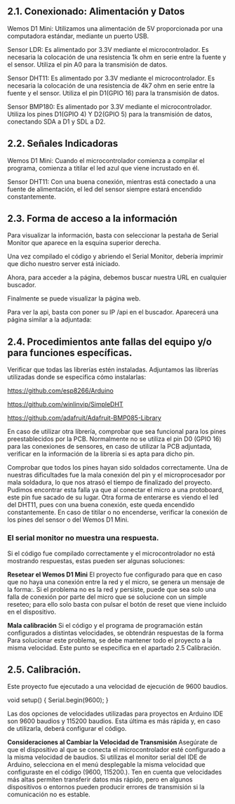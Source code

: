 ## 2.1. Conexionado: Alimentación y Datos
Wemos D1 Mini:
Utilizamos una alimentación de 5V proporcionada por una computadora estándar, mediante un puerto USB.

Sensor LDR:
Es alimentado por 3.3V mediante el microcontrolador.
Es necesaria la colocación de una resistencia 1k ohm en serie entre la fuente y el sensor.
Utiliza el pin A0 para la transmisión de datos.


Sensor DHT11:
Es alimentado por 3.3V mediante el microcontrolador.
Es necesaria la colocación de una resistencia de 4k7 ohm en serie entre la fuente y el sensor.
Utiliza el pin D1(GPIO 16) para la transmisión de datos.


Sensor BMP180:
Es alimentado por 3.3V mediante el microcontrolador.
Utiliza los pines D1(GPIO 4) Y D2(GPIO 5) para la transmisión de datos, conectando SDA a D1 y SDL a D2.


## 2.2. Señales Indicadoras
Wemos D1 Mini:
Cuando el microcontrolador comienza a compilar el programa, comienza a titilar el led azul que viene incrustado en él.

Sensor DHT11:
Con una buena conexión, mientras está conectado a una fuente de alimentación, el led del sensor siempre estará encendido constantemente.
## 2.3. Forma de acceso a la información
Para visualizar la información, basta con seleccionar la pestaña de Serial Monitor que aparece en la esquina superior derecha.
 
Una vez compilado el código y abriendo el Serial Monitor, debería imprimir que dicho nuestro server está iniciado.

Ahora, para acceder a la página, debemos buscar nuestra URL en cualquier buscador.


Finalmente se puede visualizar la página web.


Para ver la api, basta con poner su IP /api en el buscador. Aparecerá una página similar a la adjuntada:

## 2.4. Procedimientos ante fallas del equipo y/o para funciones específicas.
Verificar que todas las librerías estén instaladas.
Adjuntamos las librerías utilizadas donde se especifica cómo instalarlas:

https://github.com/esp8266/Arduino

https://github.com/winlinvip/SimpleDHT

https://github.com/adafruit/Adafruit-BMP085-Library

En caso de utilizar otra librería, comprobar que sea funcional para los pines preestablecidos por la PCB.
Normalmente no se utiliza el pin D0 (GPIO 16) para las conexiones de sensores, en caso de utilizar la PCB adjuntada, verificar en la información de la librería si es apta para dicho pin.

Comprobar que todos los pines hayan sido soldados correctamente. 
Una de nuestras dificultades fue la mala conexión del pin y el microprocesador por mala soldadura, lo que nos atrasó el tiempo de finalizado del proyecto. Pudimos encontrar esta falla ya que al conectar el micro a una protoboard, este pin fue sacado de su lugar.  Otra forma de enterarse es viendo el led del DHT11, pues con una buena conexión, este queda encendido constantemente. En caso de titilar o no encenderse, verificar la conexión de los pines del sensor o del Wemos D1 Mini.

### El serial monitor no muestra una respuesta.
Si el código fue compilado correctamente y el microcontrolador no está mostrando respuestas, estas pueden ser algunas soluciones:

**Resetear el Wemos D1 Mini**
El proyecto fue configurado para que en caso que no haya una conexión entre la red y el micro, se genera un mensaje de la forma:.
Si el problema no es la red y persiste, puede que sea solo una falla de conexión por parte del micro que se solucione con un simple reseteo; para ello solo basta con pulsar el botón de reset que viene incluido en el dispositivo.

**Mala calibración**
Si el código y el programa de programación están configurados a distintas velocidades, se obtendrán respuestas de la forma 
Para solucionar este problema, se debe mantener todo el proyecto a la misma velocidad. Este punto se especifica en el apartado 2.5 Calibración.

## 2.5. Calibración.

Este proyecto fue ejecutado a una velocidad de ejecución de 9600 baudios. 

void setup()
{
  Serial.begin(9600);
}


Las dos opciones de velocidades utilizadas para proyectos en Arduino IDE son 9600 baudios y 115200 baudios. Esta última es más rápida y, en caso de utilizarla, deberá configurar el código. 

**Consideraciones al Cambiar la Velocidad de Transmisión**
Asegúrate de que el dispositivo al que se conecta el microcontrolador esté configurado a la misma velocidad de baudios.
Si utilizas el monitor serial del IDE de Arduino, selecciona en el menú desplegable la misma velocidad que configuraste en el código (9600, 115200.).
Ten en cuenta que velocidades más altas permiten transferir datos más rápido, pero en algunos dispositivos o entornos pueden producir errores de transmisión si la comunicación no es estable.
